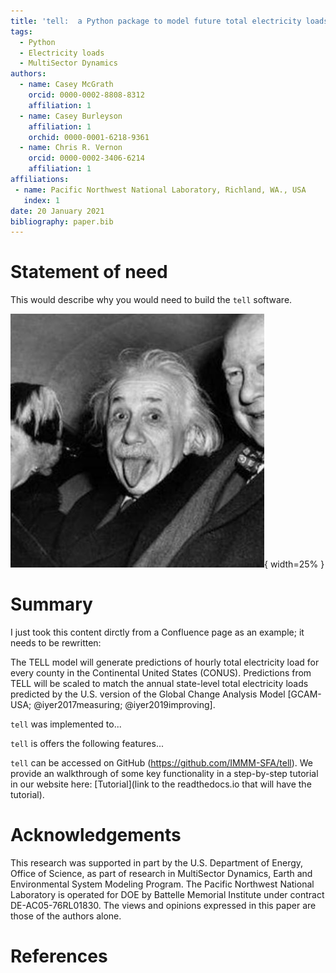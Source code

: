 ```yaml
---
title: 'tell:  a Python package to model future total electricity loads.'
tags:
  - Python
  - Electricity loads
  - MultiSector Dynamics
authors:
  - name: Casey McGrath
    orcid: 0000-0002-8808-8312
    affiliation: 1
  - name: Casey Burleyson
    affiliation: 1
    orchid: 0000-0001-6218-9361
  - name: Chris R. Vernon
    orcid: 0000-0002-3406-6214
    affiliation: 1
affiliations:
 - name: Pacific Northwest National Laboratory, Richland, WA., USA
   index: 1
date: 20 January 2021
bibliography: paper.bib
---
```


# Statement of need
This would describe why you would need to build the `tell` software.

![This is just a space holder for an image that will represent your new Python package.](figure_1.png){ width=25% }

# Summary
I just took this content dirctly from a Confluence page as an example; it needs to be rewritten:  

The TELL model will generate predictions of hourly total electricity load for every county in the Continental United States (CONUS). Predictions from TELL will be scaled to match the annual state-level total electricity loads predicted by the U.S. version of the Global Change Analysis Model [GCAM-USA; @iyer2017measuring; @iyer2019improving].

`tell` was implemented to...  

`tell` is offers the following features...

`tell` can be accessed on GitHub (https://github.com/IMMM-SFA/tell). We provide an walkthrough of some key functionality in a step-by-step tutorial in our website here: [Tutorial](link to the readthedocs.io that will have the tutorial).

# Acknowledgements
This research was supported in part by the U.S. Department of Energy, Office of Science, as part of research in MultiSector Dynamics, Earth and Environmental System Modeling Program. The Pacific Northwest National Laboratory is operated for DOE by Battelle Memorial Institute under contract DE-AC05-76RL01830. The views and opinions expressed in this paper are those of the authors alone.

# References
